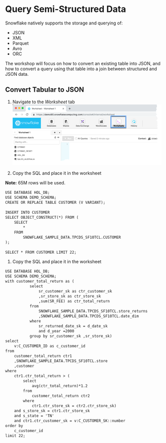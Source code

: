 # Query Semi-Structured Data

Snowflake natively supports the storage and querying of:
-  JSON
-  XML
-  Parquet
-  Avro
-  ORC

The workshop will focus on how to convert an existing table into JSON, and how to convert a query using that table into a join between structured and JSON data.

## Convert Tabular to JSON

1.  Navigate to the *Worksheet* tab
![alt-text](../../images/query/Query-Worksheets-tab.png)

1.  Copy the SQL and place it in the worksheet

**Note:** 65M rows will be used.
```
USE DATABASE HOL_DB;
USE SCHEMA DEMO_SCHEMA;
CREATE OR REPLACE TABLE CUSTOMER (V VARIANT);

INSERT INTO CUSTOMER
SELECT OBJECT_CONSTRUCT(*) FROM (
    SELECT 
        * 
    FROM
        SNOWFLAKE_SAMPLE_DATA.TPCDS_SF10TCL.CUSTOMER
);

SELECT * FROM CUSTOMER LIMIT 22;
```
1.  Copy the SQL and place it in the worksheet
```
USE DATABASE HOL_DB;
USE SCHEMA DEMO_SCHEMA;
with customer_total_return as (
           select 
               sr_customer_sk as ctr_customer_sk     
               ,sr_store_sk as ctr_store_sk 
               ,sum(SR_FEE) as ctr_total_return 
           from 
               SNOWFLAKE_SAMPLE_DATA.TPCDS_SF10TCL.store_returns 
               ,SNOWFLAKE_SAMPLE_DATA.TPCDS_SF10TCL.date_dim 
           where 
               sr_returned_date_sk = d_date_sk 
               and d_year =2000 
           group by sr_customer_sk ,sr_store_sk)
select  
    v:C_CUSTOMER_ID as c_customer_id
from 
    customer_total_return ctr1
    ,SNOWFLAKE_SAMPLE_DATA.TPCDS_SF10TCL.store
    ,customer
where 
    ctr1.ctr_total_return > (
        select 
            avg(ctr_total_return)*1.2
        from 
            customer_total_return ctr2
        where 
            ctr1.ctr_store_sk = ctr2.ctr_store_sk)
    and s_store_sk = ctr1.ctr_store_sk
    and s_state = 'TN'
    and ctr1.ctr_customer_sk = v:C_CUSTOMER_SK::number
order by 
    c_customer_id
limit 22;
```
